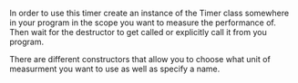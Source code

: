 In order to use this timer create an instance of the Timer class somewhere in your program in the scope you want to measure the performance of. Then wait for the destructor to get called or explicitly call it from you program. 

There are different constructors that allow you to choose what unit of measurment you want to use as well as specify a name. 
